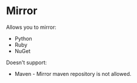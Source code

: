# Mirror
Allows you to mirror:
- Python
- Ruby
- NuGet

Doesn't support:
- Maven - Mirror maven repository is not allowed.
